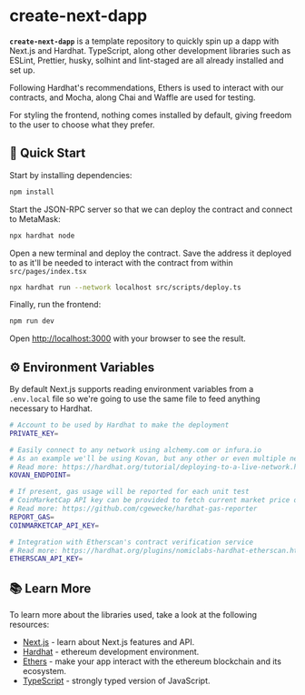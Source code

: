 # create-next-dapp

**`create-next-dapp`** is a template repository to quickly spin up a dapp with Next.js and Hardhat. TypeScript, along other development libraries such as ESLint, Prettier, husky, solhint and lint-staged are all already installed and set up.

Following Hardhat's recommendations, Ethers is used to interact with our contracts, and Mocha, along Chai and Waffle are used for testing.

For styling the frontend, nothing comes installed by default, giving freedom to the user to choose what they prefer.

## 🚀 Quick Start

Start by installing dependencies:

```bash
npm install
```

Start the JSON-RPC server so that we can deploy the contract and connect to MetaMask:

```bash
npx hardhat node
```

Open a new terminal and deploy the contract. Save the address it deployed to as it'll be needed to interact with the contract from within `src/pages/index.tsx`

```bash
npx hardhat run --network localhost src/scripts/deploy.ts
```

Finally, run the frontend:

```bash
npm run dev
```

Open [http://localhost:3000](http://localhost:3000) with your browser to see the result.

##  ⚙️ Environment Variables

By default Next.js supports reading environment variables from a `.env.local` file so we're going to use the same file to feed anything necessary to Hardhat.

```bash
# Account to be used by Hardhat to make the deployment
PRIVATE_KEY=

# Easily connect to any network using alchemy.com or infura.io
# As an example we'll be using Kovan, but any other or even multiple networks could be used
# Read more: https://hardhat.org/tutorial/deploying-to-a-live-network.html
KOVAN_ENDPOINT=

# If present, gas usage will be reported for each unit test
# CoinMarketCap API key can be provided to fetch current market price data
# Read more: https://github.com/cgewecke/hardhat-gas-reporter
REPORT_GAS=
COINMARKETCAP_API_KEY=

# Integration with Etherscan's contract verification service
# Read more: https://hardhat.org/plugins/nomiclabs-hardhat-etherscan.html
ETHERSCAN_API_KEY=
```

## 📚 Learn More

To learn more about the libraries used, take a look at the following resources:

- [Next.js](https://nextjs.org/docs) - learn about Next.js features and API.
- [Hardhat](https://hardhat.org/getting-started/) - ethereum development environment.
- [Ethers](https://docs.ethers.io/v5/) - make your app interact with the ethereum blockchain and its ecosystem.
- [TypeScript](https://www.typescriptlang.org/docs/) - strongly typed version of JavaScript.
